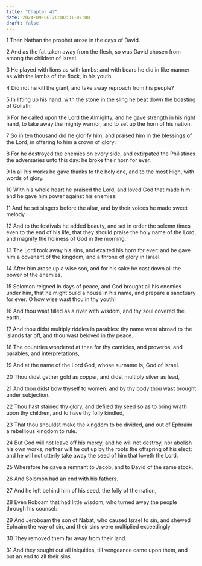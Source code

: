 ```yaml
---
title: "Chapter 47"
date: 2024-09-06T20:00:31+02:00
draft: false
---
```



1 Then Nathan the prophet arose in the days of David.

2 And as the fat taken away from the flesh, so was David chosen from among the children of Israel.

3 He played with lions as with lambs: and with bears he did in like manner as with the lambs of the flock, in his youth.

4 Did not he kill the giant, and take away reproach from his people?

5 In lifting up his hand, with the stone in the sling he beat down the boasting of Goliath:

6 For he called upon the Lord the Almighty, and he gave strength in his right hand, to take away the mighty warrior, and to set up the horn of his nation.

7 So in ten thousand did he glorify him, and praised him in the blessings of the Lord, in offering to him a crown of glory:

8 For he destroyed the enemies on every side, and extirpated the Philistines the adversaries unto this day: he broke their horn for ever.

9 In all his works he gave thanks to the holy one, and to the most High, with words of glory.

10 With his whole heart he praised the Lord, and loved God that made him: and he gave him power against his enemies:

11 And he set singers before the altar, and by their voices he made sweet melody.

12 And to the festivals he added beauty, and set in order the solemn times even to the end of his life, that they should praise the holy name of the Lord, and magnify the holiness of God in the morning.

13 The Lord took away his sins, and exalted his horn for ever: and he gave him a covenant of the kingdom, and a throne of glory in Israel.

14 After him arose up a wise son, and for his sake he cast down all the power of the enemies.

15 Solomon reigned in days of peace, and God brought all his enemies under him, that he might build a house in his name, and prepare a sanctuary for ever: O how wise wast thou in thy youth!

16 And thou wast filled as a river with wisdom, and thy soul covered the earth.

17 And thou didst multiply riddles in parables: thy name went abroad to the islands far off, and thou wast beloved in thy peace.

18 The countries wondered at thee for thy canticles, and proverbs, and parables, and interpretations,

19 And at the name of the Lord God, whose surname is, God of Israel.

20 Thou didst gather gold as copper, and didst multiply silver as lead,

21 And thou didst bow thyself to women: and by thy body thou wast brought under subjection.

22 Thou hast stained thy glory, and defiled thy seed so as to bring wrath upon thy children, and to have thy folly kindled,

23 That thou shouldst make the kingdom to be divided, and out of Ephraim a rebellious kingdom to rule.

24 But God will not leave off his mercy, and he will not destroy, nor abolish his own works, neither will he cut up by the roots the offspring of his elect: and he will not utterly take away the seed of him that loveth the Lord.

25 Wherefore he gave a remnant to Jacob, and to David of the same stock.

26 And Solomon had an end with his fathers.

27 And he left behind him of his seed, the folly of the nation,

28 Even Roboam that had little wisdom, who turned away the people through his counsel:

29 And Jeroboam the son of Nabat, who caused Israel to sin, and shewed Ephraim the way of sin, and their sins were multiplied exceedingly.

30 They removed them far away from their land.

31 And they sought out all iniquities, till vengeance came upon them, and put an end to all their sins.

